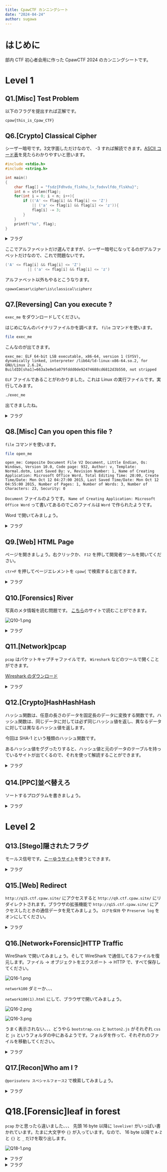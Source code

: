 ```yaml
---
title: CpawCTF カンニングシート
date: "2024-04-24"
author: sugawa
---
```


# はじめに

部内 CTF 初心者会用に作った CpawCTF 2024 のカンニングシートです。

# Level 1

## Q1.[Misc] Test Problem

以下のフラグを提出すれば正解です。

```title="flag"
cpaw{this_is_Cpaw_CTF}
```

## Q6.[Crypto] Classical Cipher

シーザー暗号です。3文字面しただけなので、 -3 すれば解読できます。[ASCII コード表](https://www.tuatmcc.com/blog/2024-01-26-ascii-table/)を見たらわかりやすいと思います。

```c
#include <stdio.h>
#include <string.h>

int main()
{
    char flag[] = "fsdz{Fdhvdu_flskhu_lv_fodvvlfdo_flskhu}";
    int n = strlen(flag);
    for(int i = 0; i < n; i++){
        if (('A' <= flag[i] && flag[i] <= 'Z')
            || ('a' <= flag[i] && flag[i] <= 'z')){
            flag[i] -= 3;
        }
    }
    printf("%s", flag);
}
```

<details>
<summary>フラグ</summary>

```title="flag"
cpaw{Caesar_cipher_is_classical_cipher}
```

</details>

ここでアルファベットだけ選んでますが、シーザー暗号になってるのがアルファベットだけなので、これで問題ないです。

```c
('A' <= flag[i] && flag[i] <= 'Z')
          || ('a' <= flag[i] && flag[i] <= 'z')
```

アルファベット以外もやるとこうなります。

```
cpawxCaesar\cipher\is\classical\cipherz
```

## Q7.[Reversing] Can you execute ?

`exec_me` をダウンロードしてください。

はじめになんのバイナリファイルかを調べます。 `file` コマンドを使います。

```bash
file exec_me
```

こんなのが出てきます。

```
exec_me: ELF 64-bit LSB executable, x86-64, version 1 (SYSV), dynamically linked, interpreter /lib64/ld-linux-x86-64.so.2, for GNU/Linux 2.6.24, BuildID[sha1]=663a3e0e5a079fddd0de92474688cd6812d3b550, not stripped
```

`ELF` ファイルであることがわかりました。これは Linux の実行ファイルです。実行してみます。

```bash
./exec_me
```

出てきましたね。

<details>
<summary>フラグ</summary>

```
cpaw{Do_you_know_ELF_file?}
```

</details>

## Q8.[Misc] Can you open this file ?

`file` コマンドを使います。

```bash
file open_me
```

```
open_me: Composite Document File V2 Document, Little Endian, Os: Windows, Version 10.0, Code page: 932, Author: v, Template: Normal.dotm, Last Saved By: v, Revision Number: 1, Name of Creating Application: Microsoft Office Word, Total Editing Time: 28:00, Create Time/Date: Mon Oct 12 04:27:00 2015, Last Saved Time/Date: Mon Oct 12 04:55:00 2015, Number of Pages: 1, Number of Words: 3, Number of Characters: 23, Security: 0
```

`Document` ファイルのようです。 `Name of Creating Application: Microsoft Office Word` って書いてあるのでこのファイルは `Word` で作られたようです。

Word で開いてみましょう。

<details>
<summary>フラグ</summary>

![Q8-1.png](Q8-1.png)

```
cpaw{Th1s_f1le_c0uld_be_0p3n3d}
```

</details>

## Q9.[Web] HTML Page

ページを開きましょう。右クリックか、 `F12` を押して開発者ツールを開いてください。

`ctr+F` を押してページエレメントを `cpaw{` で検索すると出てきます。

<details>
<summary>フラグ</summary>

![Q9-1.png](Q9-1.png)

```
cpaw{9216ddf84851f15a46662eb04759d2bebacac666}
```

</details>

## Q10.[Forensics] River

写真のメタ情報を読む問題です。 [こちら](http://exif-check.org/)のサイトで読むことができます。

![Q10-1.png](Q10-1.png)

<details>
<summary>フラグ</summary>

甲突川(こうつきがわ)って言うらしい。

```
cpaw{koutsukigawa}
```

</details>

## Q11.[Network]pcap

`pcap` はパケットキャプチャファイルです。 `Wireshark` などのツールで開くことができます。

[Wireshark のダウンロード](https://www.wireshark.org/download.html)

<details>
<summary>フラグ</summary>

![Q11-1.png](Q11-1.png)

```
cpaw{gochi_usa_kami}
```

ごちうさ神！

</details>

## Q12.[Crypto]HashHashHash

ハッシュ関数は、任意の長さのデータを固定長のデータに変換する関数です。ハッシュ関数は、同じデータに対しては必ず同じハッシュ値を返し、異なるデータに対しては異なるハッシュ値を返します。

今回は SHA-1 という種類のハッシュ関数です。

あるハッシュ値をググったりすると、ハッシュ値と元のデータのテーブルを持っているサイトが出てくるので、それを使って解読することができます。

<details>
<summary>フラグ</summary>

[こーゆうサイト](https://md5hashing.net/hash/sha1/e4c6bced9edff99746401bd077afa92860f83de3)を使って解読してみましょう。

```
cpaw{Shal}
```

</details>

## Q14.[PPC]並べ替えろ

ソートするプログラムを書きましょう。

<details>
<summary>フラグ</summary>

```c
#include <stdio.h>
#include <stdlib.h>

int cmpfunc(const void *a, const void *b)
{
 return (*(int *)b - *(int *)a);
}

int main()
{
 int ciphertext[] = {15, 1, 93, 52, 66, 31, 87, 0, 42, 77, 46, 24, 99, 10, 19, 36, 27, 4, 58, 76, 2, 81, 50, 102, 33, 94, 20, 14, 80, 82, 49, 41, 12, 143, 121, 7, 111, 100, 60, 55, 108, 34, 150, 103, 109, 130, 25, 54, 57, 159, 136, 110, 3, 167, 119, 72, 18, 151, 105, 171, 160, 144, 85, 201, 193, 188, 190, 146, 210, 211, 63, 207};
 int n = sizeof(ciphertext) / sizeof(ciphertext[0]);
 qsort(ciphertext, n, sizeof(int), cmpfunc);
 for (int i = 0; i < n; i++)
 {
  printf("%d", ciphertext[i]);
 }
 return 0;
}
```

```
cpaw{2112102072011931901881711671601591511501461441431361301211191111101091081051031021009994938785828180777672666360585755545250494642413634333127252420191815141210743210}
```

</details>

# Level 2

## Q13.[Stego]隠されたフラグ

モールス信号です。[こーゆうサイト](https://morsedecoder.com/ja/)を使うとできます。

<details>
<summary>フラグ</summary>

```
cpaw{hidden_message:)}
```

</details>

## Q15.[Web] Redirect

`http://q15.ctf.cpaw.site/` にアクセスすると `http://q9.ctf.cpaw.site/` にリダイレクトされます。ブラウザの拡張機能で `http://q15.ctf.cpaw.site/` にアクセスしたときの通信データを見てみましょう。 `ログを保持` や `Preserve log` をオンにしてください。

<details>
<summary>フラグ</summary>

`http://q15.ctf.cpaw.site/` にアクセスしたときのレスポンスヘッダーにフラグがあります。

![Q15-1.png](Q15-1.png)

```
cpaw{4re_y0u_1ook1ng_http_h3ader?}
```

</details>

## Q16.[Network+Forensic]HTTP Traffic

WireShark で開いてみましょう。そして WireShark で通信してるファイルを復元します。ファイル → オブジェクトをエクスポート → HTTP で、すべて保存してください。

![Q16-1.png](Q16-1.png)

`network100` ダミーか、、、

`network100(1).html` にして、ブラウザで開いてみましょう。

![Q16-2.png](Q16-2.png)

![Q16-3.png](Q16-3.png)

うまく表示されない、、、どうやら `bootstrap.css` と `button2.js` がそれぞれ `css` と `js` というフォルダの中にあるようです。フォルダを作って、それぞれのファイルを移動してください。

<details>
<summary>フラグ</summary>

![Q16-4.png](Q16-4.png)

```
cpaw{Y0u_r3st0r3d_7his_p4ge}
```

</details>

## Q17.[Recon]Who am I ?

`@porisuteru スペシャルフォース2` で検索してみましょう。

<details>
<summary>フラグ</summary>

```
cpaw{parock}
```

</details>

# Q18.[Forensic]leaf in forest

`pcap` かと思ったら違いました、、、 先頭 16 byte 以降に `lovelive!` がいっぱい書かれています。たまに大文字や `{}` が入っています。なので、 16 byte 以降で `A-Z` と `{}` と `_` だけを取り出します。

![Q18-1.png](Q18-1.png)

<details>
<summary>フラグ</summary>

```c
#include <stdio.h>
#include <stdlib.h>

char buf[65565];
char result[65565];
int main()
{
    const char path[] = "misc100";
    int index = 0;
    FILE *fp = fopen(path, "r");

    fread(buf, 1, sizeof(buf), fp);
    fclose(fp);

    for (int i = 16; i < sizeof(buf); i++)
    {
        if ('A' <= buf[i] && buf[i] <= 'Z' || buf[i] == '{' || buf[i] == '}' || buf[i] == '_')
            result[index++] = buf[i];
    }

    puts(result);
    return 0;
}
```

```
cpaw{mgrep}
```

</details>

<details>
<summary>フラグ</summary>

</details>
